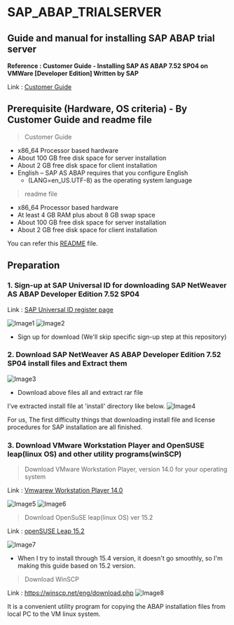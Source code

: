 # SAP_ABAP_TRIALSERVER
## Guide and manual for installing SAP ABAP trial server

<b>Reference : Customer Guide - Installing SAP AS ABAP 7.52 SP04 on VMWare [Developer Edition] Written by SAP</b>

Link : <span><a href="https://assets.cdn.sap.com/sapcom/docs/2019/09/c86f9218-687d-0010-87a3-c30de2ffd8ff.pdf"><u>Customer Guide</u></a></span>

## Prerequisite (Hardware, OS criteria) - By Customer Guide and readme file

> Customer Guide
* x86_64 Processor based hardware
* About 100 GB free disk space for server installation
* About 2 GB free disk space for client installation
* English – SAP AS ABAP requires that you configure English
    * (LANG=en_US.UTF-8) as the operating system language

> readme file
* x86_64 Processor based hardware
* At least 4 GB RAM plus about 8 GB swap space
* About 100 GB free disk space for server installation
* About 2 GB free disk space for client installation

You can refer this [README] file.

## Preparation

### 1. Sign-up at SAP Universal ID for downloading **SAP NetWeaver AS ABAP Developer Edition 7.52 SP04**
Link : <span><a href="https://account.sap.com/core/login-native"><u>SAP Universal ID register page</u></a></span>

![Image1]
![Image2]

* Sign up for download (We'll skip specific sign-up step at this repository)

### 2. Download **SAP NetWeaver AS ABAP Developer Edition 7.52 SP04** install files and Extract them

![Image3]

* Download above files all and extract rar file

I've extracted install file at 'install' directory like below.
![Image4]

For us, The first difficulty things that downloading install file and license procedures for SAP installation are all finished.

### 3. Download VMware Workstation Player and OpenSUSE leap(linux OS) and other utility programs(winSCP)

> Download VMware Workstation Player, version 14.0 for your operating system

Link : <span><a href="https://customerconnect.vmware.com/en/downloads/info/slug/desktop_end_user_computing/vmware_workstation_player/14_0"><u>Vmwarew Workstation Player 14.0</u></a></span>

![Image5]
![Image6]

> Download OpenSuSE leap(linux OS) ver 15.2

Link : <span><a href="https://get.opensuse.org/leap/15.2/"><u>openSUSE Leap 15.2</u></a></span>

![Image7]

* When I try to install through 15.4 version, it doesn't go smoothly, so I'm making this guide based on 15.2 version.

> Download WinSCP

Link : <span><a href="https://winscp.net/eng/download.php"><u>https://winscp.net/eng/download.php</u></a></span>
![Image8]

It is a convenient utility program for copying the ABAP installation files from local PC to the VM linux system.

[Image1]: /img/1_SAP_Register.png
[Image2]: /img/2_SAP_Register.png
[Image3]: /img/3_SAP_NW_download.png
[Image4]: /img/4_extract.png
[Image5]: /img/5_vmware_download.png
[Image6]: /img/6_vmware_download.png
[Image7]: /img/7_openSUSE_download.png
[Image8]: /img/8_winscp_download.png
[README]: /assets/readme.html